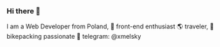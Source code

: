 ### Hi there 👋
I am a Web Developer from Poland, :yellow_heart: front-end enthusiast
:earth_americas: traveler, :bicyclist: bikepacking passionate :speech_balloon: telegram: @xmelsky
<!--
**xmelsky/xmelsky** is a ✨ _special_ ✨ repository because its `README.md` (this file) appears on your GitHub profile.

Here are some ideas to get you started:

- 🔭 I’m currently working on ...
- 🌱 I’m currently learning ...
- 👯 I’m looking to collaborate on ...
- 🤔 I’m looking for help with ...
- 💬 Ask me about ...
- 📫 How to reach me: ...
- 😄 Pronouns: ...
- ⚡ Fun fact: ...
-->
